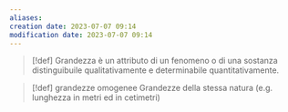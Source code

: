 ```yaml
---
aliases: 
creation date: 2023-07-07 09:14
modification date: 2023-07-07 09:14
---
```


>[!def]
>Grandezza è un attributo di un fenomeno o di una sostanza distinguibuile qualitativamente e determinabile quantitativamente.

>[!def] grandezze omogenee
>Grandezze della stessa natura (e.g. lunghezza in metri ed in cetimetri)